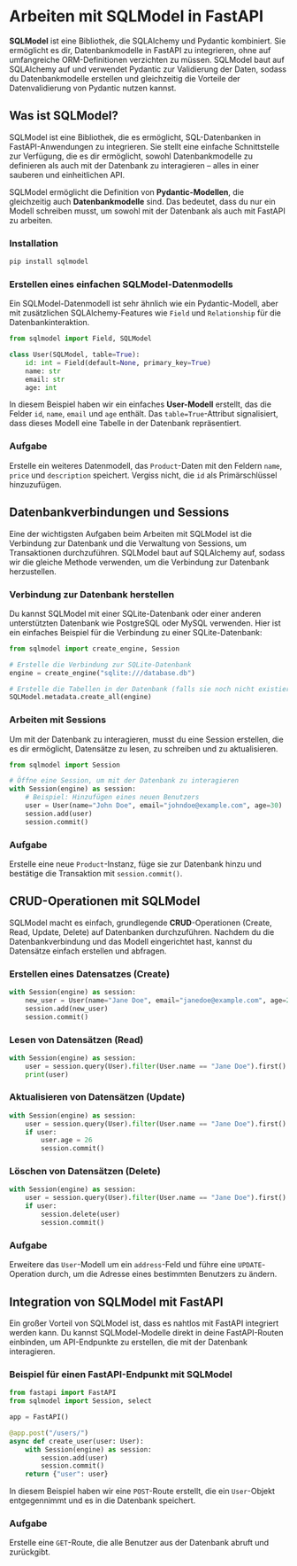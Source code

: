 # Arbeiten mit SQLModel in FastAPI

**SQLModel** ist eine Bibliothek, die SQLAlchemy und Pydantic kombiniert. Sie ermöglicht es dir, Datenbankmodelle in FastAPI zu integrieren, ohne auf umfangreiche ORM-Definitionen verzichten zu müssen. SQLModel baut auf SQLAlchemy auf und verwendet Pydantic zur Validierung der Daten, sodass du Datenbankmodelle erstellen und gleichzeitig die Vorteile der Datenvalidierung von Pydantic nutzen kannst.

## Was ist SQLModel?

SQLModel ist eine Bibliothek, die es ermöglicht, SQL-Datenbanken in FastAPI-Anwendungen zu integrieren. Sie stellt eine einfache Schnittstelle zur Verfügung, die es dir ermöglicht, sowohl Datenbankmodelle zu definieren als auch mit der Datenbank zu interagieren – alles in einer sauberen und einheitlichen API.

SQLModel ermöglicht die Definition von **Pydantic-Modellen**, die gleichzeitig auch **Datenbankmodelle** sind. Das bedeutet, dass du nur ein Modell schreiben musst, um sowohl mit der Datenbank als auch mit FastAPI zu arbeiten.

### Installation

```bash
pip install sqlmodel
```

### Erstellen eines einfachen SQLModel-Datenmodells

Ein SQLModel-Datenmodell ist sehr ähnlich wie ein Pydantic-Modell, aber mit zusätzlichen SQLAlchemy-Features wie `Field` und `Relationship` für die Datenbankinteraktion. 

```python
from sqlmodel import Field, SQLModel

class User(SQLModel, table=True):
    id: int = Field(default=None, primary_key=True)
    name: str
    email: str
    age: int
```

In diesem Beispiel haben wir ein einfaches **User-Modell** erstellt, das die Felder `id`, `name`, `email` und `age` enthält. Das `table=True`-Attribut signalisiert, dass dieses Modell eine Tabelle in der Datenbank repräsentiert.

### Aufgabe

Erstelle ein weiteres Datenmodell, das `Product`-Daten mit den Feldern `name`, `price` und `description` speichert. Vergiss nicht, die `id` als Primärschlüssel hinzuzufügen.


## Datenbankverbindungen und Sessions

Eine der wichtigsten Aufgaben beim Arbeiten mit SQLModel ist die Verbindung zur Datenbank und die Verwaltung von Sessions, um Transaktionen durchzuführen. SQLModel baut auf SQLAlchemy auf, sodass wir die gleiche Methode verwenden, um die Verbindung zur Datenbank herzustellen.

### Verbindung zur Datenbank herstellen

Du kannst SQLModel mit einer SQLite-Datenbank oder einer anderen unterstützten Datenbank wie PostgreSQL oder MySQL verwenden. Hier ist ein einfaches Beispiel für die Verbindung zu einer SQLite-Datenbank:

```python
from sqlmodel import create_engine, Session

# Erstelle die Verbindung zur SQLite-Datenbank
engine = create_engine("sqlite:///database.db")

# Erstelle die Tabellen in der Datenbank (falls sie noch nicht existieren)
SQLModel.metadata.create_all(engine)
```

### Arbeiten mit Sessions

Um mit der Datenbank zu interagieren, musst du eine Session erstellen, die es dir ermöglicht, Datensätze zu lesen, zu schreiben und zu aktualisieren.

```python
from sqlmodel import Session

# Öffne eine Session, um mit der Datenbank zu interagieren
with Session(engine) as session:
    # Beispiel: Hinzufügen eines neuen Benutzers
    user = User(name="John Doe", email="johndoe@example.com", age=30)
    session.add(user)
    session.commit()
```

### Aufgabe

Erstelle eine neue `Product`-Instanz, füge sie zur Datenbank hinzu und bestätige die Transaktion mit `session.commit()`.


## CRUD-Operationen mit SQLModel

SQLModel macht es einfach, grundlegende **CRUD**-Operationen (Create, Read, Update, Delete) auf Datenbanken durchzuführen. Nachdem du die Datenbankverbindung und das Modell eingerichtet hast, kannst du Datensätze einfach erstellen und abfragen.

### Erstellen eines Datensatzes (Create)

```python
with Session(engine) as session:
    new_user = User(name="Jane Doe", email="janedoe@example.com", age=25)
    session.add(new_user)
    session.commit()
```

### Lesen von Datensätzen (Read)

```python
with Session(engine) as session:
    user = session.query(User).filter(User.name == "Jane Doe").first()
    print(user)
```

### Aktualisieren von Datensätzen (Update)

```python
with Session(engine) as session:
    user = session.query(User).filter(User.name == "Jane Doe").first()
    if user:
        user.age = 26
        session.commit()
```

### Löschen von Datensätzen (Delete)

```python
with Session(engine) as session:
    user = session.query(User).filter(User.name == "Jane Doe").first()
    if user:
        session.delete(user)
        session.commit()
```

### Aufgabe

Erweitere das `User`-Modell um ein `address`-Feld und führe eine `UPDATE`-Operation durch, um die Adresse eines bestimmten Benutzers zu ändern.


## Integration von SQLModel mit FastAPI

Ein großer Vorteil von SQLModel ist, dass es nahtlos mit FastAPI integriert werden kann. Du kannst SQLModel-Modelle direkt in deine FastAPI-Routen einbinden, um API-Endpunkte zu erstellen, die mit der Datenbank interagieren.

### Beispiel für einen FastAPI-Endpunkt mit SQLModel

```python
from fastapi import FastAPI
from sqlmodel import Session, select

app = FastAPI()

@app.post("/users/")
async def create_user(user: User):
    with Session(engine) as session:
        session.add(user)
        session.commit()
    return {"user": user}
```

In diesem Beispiel haben wir eine `POST`-Route erstellt, die ein `User`-Objekt entgegennimmt und es in die Datenbank speichert.

### Aufgabe

Erstelle eine `GET`-Route, die alle Benutzer aus der Datenbank abruft und zurückgibt.
